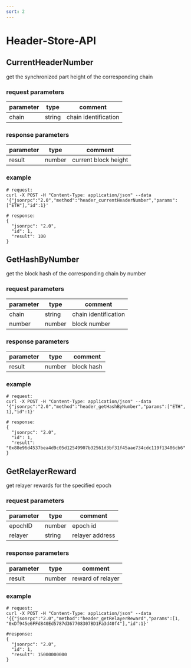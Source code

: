 ```yaml
---
sort: 2
---
```


# Header-Store-API

## CurrentHeaderNumber

get the synchronized part height of the corresponding chain

### request parameters

| parameter | type   | comment |
| --------- | ------ | ------- |
| chain     | string | chain identification |

### response parameters

| parameter | type   | comment |
| --------- | ------ | ------- |
| result    | number | current block height |

### example

```shell
# request:
curl -X POST -H "Content-Type: application/json" --data '{"jsonrpc":"2.0","method":"header_currentHeaderNumber","params":["ETH"],"id":1}'

# response:
{
  "jsonrpc": "2.0",
  "id": 1,
  "result": 100
}
```

## GetHashByNumber

get the block hash of the corresponding chain by number

### request parameters

| parameter | type   | comment |
| --------- | ------ | ------- |
| chain     | string | chain identification |
| number    | number | block number |

### response parameters

| parameter | type   | comment |
| --------- | ------ | ------- |
| result    | number | block hash |

### example

```shell
# request:
curl -X POST -H "Content-Type: application/json" --data '{"jsonrpc":"2.0","method":"header_getHashByNumber","params":["ETH", 1],"id":1}'

# response:
{
  "jsonrpc": "2.0",
  "id": 1,
  "result": "0x88e96d4537bea4d9c05d12549907b32561d3bf31f45aae734cdc119f13406cb6"
}
```

## GetRelayerReward

get relayer rewards for the specified epoch

### request parameters

| parameter | type   | comment |
| --------- | ------ | ------- |
| epochID   | number | epoch id |
| relayer   | string | relayer address |

### response parameters

| parameter | type   | comment |
| --------- | ------ | ------- |
| result    | number | reward of relayer |

### example

```shell
# request:
curl -X POST -H "Content-Type: application/json" --data '{{"jsonrpc":"2.0","method":"header_getRelayerReward","params":[1, "0xDf945e6FFd840Ed5787d367708307BD1Fa3d40f4"],"id":1}'

#response:
{
  "jsonrpc": "2.0",
  "id": 1,
  "result": 15000000000
}
```